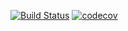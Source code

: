 [![Build Status](https://travis-ci.org/rodi0878/INPTP20-2.svg?branch=master)](https://travis-ci.org/rodi0878/INPTP20-2)
[![codecov](https://codecov.io/gh/rodi0878/INPTP20-2/branch/master/graph/badge.svg)](https://codecov.io/gh/rodi0878/INPTP20-2)

